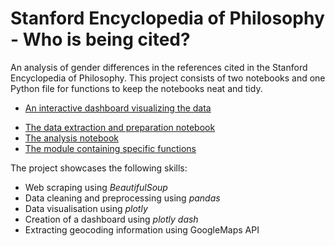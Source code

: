 # Stanford Encyclopedia of Philosophy - Who is being cited?
An analysis of gender differences in the references cited in the Stanford Encyclopedia of Philosophy. This project consists of two notebooks and one Python file for functions to keep the notebooks neat and tidy.
+ [An interactive dashboard visualizing the data](https://default-btqoqd3hda-lz.a.run.app/)
* [The data extraction and preparation notebook](https://github.com/fabianbeigang/SEP/blob/main/SEP_data_preprocessing_cleaning.ipynb)
* [The analysis notebook](https://nbviewer.org/github/fabianbeigang/SEP/blob/main/SEP_analysis.ipynb?flush_cache=True)
* [The module containing specific functions](https://github.com/fabianbeigang/SEP/blob/main/sep_functions.py)

The project showcases the following skills:

* Web scraping using *BeautifulSoup*
* Data cleaning and preprocessing using *pandas*
* Data visualisation using *plotly*
* Creation of a dashboard using *plotly dash*
* Extracting geocoding information using GoogleMaps API


